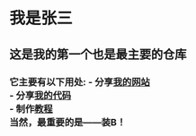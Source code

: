 <html>
<h1>我是张三</h1>
<h2>这是我的<strong>第一个</strong>也是最主要的仓库</h2>
<h3>
它主要有以下用处:
    - 分享<a href='https://zhs141.github.io'>我的网站</a><br>
    - 分享<a href='https://zhs141.github.io/file'>我的代码</a><br>
    - 制作<a href='https://zhs141.github.io/Python_Teach'>教程</a><br>
当然，最重要的是——装B！
</h3>
</html>
